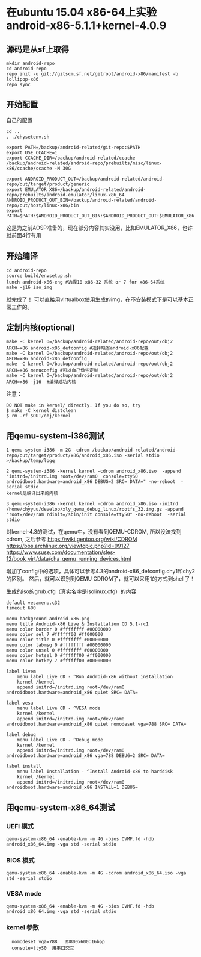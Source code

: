 # 在ubuntu 15.04 x86-64上实验 android-x86-5.1.1+kernel-4.0.9
## 源码是从sf上取得
```
mkdir android-repo
cd android-repo
repo init -u git://gitscm.sf.net/gitroot/android-x86/manifest -b lollipop-x86
repo sync
```

## 开始配置
自己的配置
```
cd ..
. ./chysetenv.sh

export PATH=/backup/android-related/git-repo:$PATH
export USE_CCACHE=1
export CCACHE_DIR=/backup/android-related/ccache
/backup/android-related/android-repo/prebuilts/misc/linux-x86/ccache/ccache -M 30G

export ANDROID_PRODUCT_OUT=/backup/android-related/android-repo/out/target/product/generic
export EMULATOR_X86=/backup/android-related/android-repo/prebuilts/android-emulator/linux-x86_64
ANDROID_PRODUCT_OUT_BIN=/backup/android-related/android-repo/out/host/linux-x86/bin
export PATH=$PATH:$ANDROID_PRODUCT_OUT_BIN:$ANDROID_PRODUCT_OUT:$EMULATOR_X86
```

这是为之前AOSP准备的，现在部分内容其实没用，比如EMULATOR_X86，也许就前面4行有用

## 开始编译
```
cd android-repo
source build/envsetup.sh
lunch android-x86-eng #选择10 x86-32 系统 or 7 for x86-64系统
make -j16 iso_img
```

就完成了！ 可以直接用virtualbox使用生成的img，在不安装模式下是可以基本正常工作的。

## 定制内核(optional)

```
make -C kernel O=/backup/android-related/android-repo/out/obj2 ARCH=x86 android-x86_defconfig #选择缺省android-x86配置
make -C kernel O=/backup/android-related/android-repo/out/obj2 ARCH=x86 android-x86_defconfig
make -C kernel O=/backup/android-related/android-repo/out/obj2 ARCH=x86 menuconfig #可以自己做些定制
make -C kernel O=/backup/android-related/android-repo/out/obj2 ARCH=x86 -j16  #编译成功内核
```

注意：
```
DO NOT make in kernel/ directly. If you do so, try
$ make -C kernel distclean
$ rm -rf $OUT/obj/kernel 
```

## 用qemu-system-i386测试
```
1 qemu-system-i386 -m 2G -cdrom /backup/android-related/android-repo/out/target/product/x86/android_x86.iso -serial stdio >/backup/temp/logq

2 qemu-system-i386 -kernel kernel -cdrom android_x86.iso  -append "initrd=/initrd.img root=/dev/ram0  console=ttyS0 androidboot.hardware=android_x86 DEBUG=2 SRC= DATA=" -no-reboot  -serial stdio
kernel是编译出来的内核

3 qemu-system-i386 -kernel kernel -cdrom android_x86.iso -initrd  /home/chyyuu/develop/xly_qemu_debug_linux/rootfs_32.img.gz -append "root=/dev/ram rdinit=/sbin/init console=ttyS0" -no-reboot  -serial stdio
```

对kernel-4.3的测试，在qemu中，没有看到QEMU-CDROM, 所以没法找到cdrom, 之后参考
https://wiki.gentoo.org/wiki/CDROM
https://bbs.archlinux.org/viewtopic.php?id=99127
https://www.suse.com/documentation/sles-12/book_virt/data/cha_qemu_running_devices.html

增加了config中的选项，具体可以参考4.3的android-x86_defconfig.chy1和chy2的区别。
然后，就可以识别到QEMU CDROM了，就可以采用1的方式到shell了！


生成的iso的grub.cfg（真实名字是isolinux.cfg）的内容
```
default vesamenu.c32
timeout 600

menu background android-x86.png
menu title Android-x86 Live & Installation CD 5.1-rc1
menu color border 0 #ffffffff #00000000
menu color sel 7 #ffffff00 #ff000000
menu color title 0 #ffffffff #00000000
menu color tabmsg 0 #ffffffff #00000000
menu color unsel 0 #ffffffff #00000000
menu color hotsel 0 #ffffff00 #ff000000
menu color hotkey 7 #ffffff00 #00000000

label livem
	menu label Live CD - ^Run Android-x86 without installation
	kernel /kernel
	append initrd=/initrd.img root=/dev/ram0 androidboot.hardware=android_x86 quiet SRC= DATA=

label vesa
	menu label Live CD - ^VESA mode
	kernel /kernel
	append initrd=/initrd.img root=/dev/ram0 androidboot.hardware=android_x86 quiet nomodeset vga=788 SRC= DATA=

label debug
	menu label Live CD - ^Debug mode
	kernel /kernel
	append initrd=/initrd.img root=/dev/ram0 androidboot.hardware=android_x86 vga=788 DEBUG=2 SRC= DATA=

label install
	menu label Installation - ^Install Android-x86 to harddisk
	kernel /kernel
	append initrd=/initrd.img root=/dev/ram0 androidboot.hardware=android_x86 INSTALL=1 DEBUG=
```

## 用qemu-system-x86_64测试

### UEFI 模式
```
qemu-system-x86_64 -enable-kvm -m 4G -bios OVMF.fd -hdb android_x86_64.img -vga std -serial stdio
```

### BIOS 模式
```
qemu-system-x86_64 -enable-kvm -m 4G -cdrom android_x86_64.iso -vga std -serial stdio
```

### VESA mode
```
qemu-system-x86_64 -enable-kvm -m 4G -bios OVMF.fd -hdb android_x86_64.img -vga std -serial stdio
```

### kernel 参数 
```
  nomodeset vga=788   即800x600:16bpp
  console=ttyS0  用串口交互
```